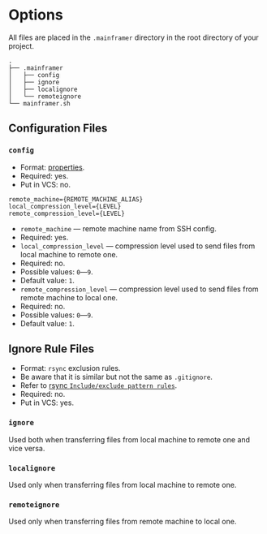 # Options

All files are placed in the `.mainframer` directory
in the root directory of your project.

```
.
├── .mainframer
│   ├── config
│   ├── ignore
│   ├── localignore
│   └── remoteignore
└── mainframer.sh
```

## Configuration Files

### `config`

* Format: [properties](https://en.wikipedia.org/wiki/.properties).
* Required: yes.
* Put in VCS: no.

```properties
remote_machine={REMOTE_MACHINE_ALIAS}
local_compression_level={LEVEL}
remote_compression_level={LEVEL}
```

* `remote_machine` — remote machine name from SSH config.
 * Required: yes.
* `local_compression_level` — compression level used to send files from local machine to remote one.
 * Required: no.
 * Possible values: `0`—`9`.
 * Default value: `1`.
* `remote_compression_level` — compression level used to send files from remote machine to local one.
 * Required: no.
 * Possible values: `0`—`9`.
 * Default value: `1`.
 
## Ignore Rule Files

* Format: `rsync` exclusion rules.
 * Be aware that it is similar but not the same as `.gitignore`.
 * Refer to [rsync `Include/exclude pattern rules`](https://download.samba.org/pub/rsync/rsync.html).
* Required: no.
* Put in VCS: yes.

### `ignore`

Used both when transferring files from local machine to remote one and vice versa.

### `localignore`

Used only when transferring files from local machine to remote one.

### `remoteignore`

Used only when transferring files from remote machine to local one.
